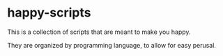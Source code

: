 # happy-scripts

This is a collection of scripts that are meant to make you happy.

They are organized by programming language, to allow for easy perusal.
